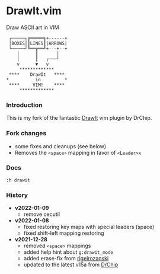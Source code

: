 # DrawIt.vim

Draw ASCII art in VIM

```
 ┌─────┐╔═════╗+------+
 │BOXES│║LINES║|ARROWS|
 └─────┘╚══╦══╝+---+--+
    │      ║       │
    │      ║   ┌───┘
    v      ▼   v
     *************     
 ****    DrawIt   **** 
*          in         *
 ****     VIM!    **** 
     *************     
```

### Introduction
This is my fork of the fantastic [DrawIt](http://www.drchip.org/astronaut/vim/index.html#DRAWIT) vim plugin by DrChip.

### Fork changes
- some fixes and cleanups (see below)
- Removes the `<space>` mapping in favor of `<Leader>x` 

### Docs
`:h drawit`

### History
- **v2022-01-09**
  - remove cecutil
- **v2022-01-08**
  - fixed restoring key maps with special leaders (space)
  - fixed shift-left mapping restoring
- **v2021-12-28**
  - removed `<space>` mappings
  - added help hint about `g:drawit_mode`
  - added erase-fix from [rigelrozanski](https://github.com/rigelrozanski/DrawIt)
  - updated to the latest v15a from [DrChip](http://www.drchip.org/)
